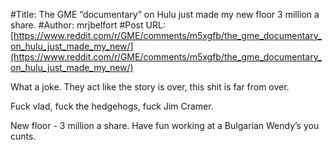 #Title: The GME “documentary” on Hulu just made my new floor 3 million a share.
#Author: mrjbelfort
#Post URL: [https://www.reddit.com/r/GME/comments/m5xgfb/the_gme_documentary_on_hulu_just_made_my_new/](https://www.reddit.com/r/GME/comments/m5xgfb/the_gme_documentary_on_hulu_just_made_my_new/)


What a joke. They act like the story is over, this shit is far from over. 

Fuck vlad, fuck the hedgehogs, fuck Jim Cramer. 

New floor - 3 million a share. Have fun working at a Bulgarian Wendy’s you cunts.